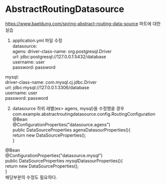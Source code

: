 # AbstractRoutingDatasource
https://www.baeldung.com/spring-abstract-routing-data-source 파트에 대한 실습

1. application.yml 파일 수정<br/>
  datasource:<br/>
    agens:
      driver-class-name: org.postgresql.Driver<br/>
      url: jdbc:postgresql://127.0.0.1:5432/database<br/>
      username: user<br/>
      password: password<br/>

  mysql:<br/>
    driver-class-name: com.mysql.cj.jdbc.Driver<br/>
    url: jdbc:mysql://127.0.0.1:3306/database<br/>
    username: user<br/>
    password: password<br/>
    
2. datasource 하위 레벨(ex> agens, mysql)을 수정했을 경우<br/>
  com.example.abstractroutingdatasource.config.RoutingConfiguration <br/>
  @Bean<br/>
  @ConfigurationProperties("datasource.agens")<br/>
  public DataSourceProperties agensDatasourProperties(){<br/>
    return new DataSourceProperties();<br/>
  }<br/>

  @Bean<br/>
  @ConfigurationProperties("datasource.mysql")<br/>
  public DataSourceProperties mysqlDatasourProperties(){<br/>
    return new DataSourceProperties();<br/>
  }<br/>
  해당부분의 수정도 필요하다.<br/>
  
  

